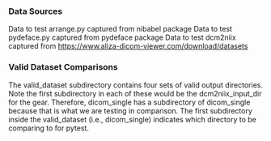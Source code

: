 ### Data Sources
Data to test arrange.py captured from nibabel package
Data to test pydeface.py captured from pydeface package
Data to test dcm2niix captured from https://www.aliza-dicom-viewer.com/download/datasets

### Valid Dataset Comparisons
The valid_dataset subdirectory contains four sets of valid output directories. Note the first subdirectory in each of these would be the dcm2niix_input_dir for the gear. Therefore, dicom_single has a subdirectory of dicom_single because that is what we are testing in comparison. The first subdirectory inside the valid_dataset (i.e., dicom_single) indicates which directory to be comparing to for pytest.
